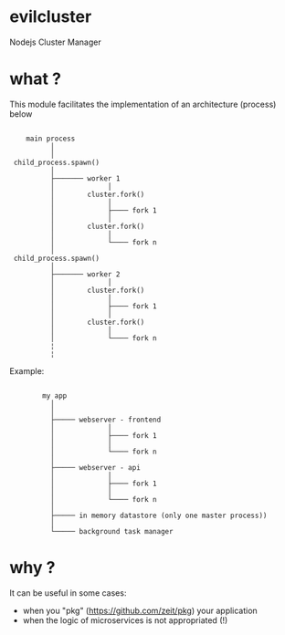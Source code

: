 # evilcluster
Nodejs Cluster Manager

# what ?

This module facilitates the implementation of an architecture (process) below

```

    main process
          │
          │
 child_process.spawn()
          │
          ├─────── worker 1
          │             │
          │        cluster.fork()
          │             │
          │             ├──── fork 1
          │             │
          │        cluster.fork()
          │             │
          │             └──── fork n
          │
 child_process.spawn()
          │
          ├─────── worker 2
          │             │
          │        cluster.fork()
          │             │
          │             ├──── fork 1
          │             │
          │        cluster.fork()
          │             │
          │             └──── fork n
          ¦
          ¦

```

Example:

```

        my app
          │
          │
          ├───── webserver - frontend
          │             │
          │             ├──── fork 1
          │             │
          │             └──── fork n
          │
          ├───── webserver - api
          │             │
          │             ├──── fork 1
          │             │
          │             └──── fork n
          │
          ├───── in memory datastore (only one master process))
          │
          └───── background task manager

```


# why ?

It can be useful in some cases:
* when you "pkg" (https://github.com/zeit/pkg) your application
* when the logic of microservices is not appropriated (!)